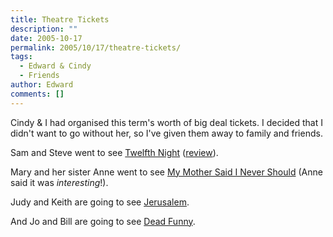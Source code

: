```yaml
---
title: Theatre Tickets
description: ""
date: 2005-10-17
permalink: 2005/10/17/theatre-tickets/
tags:
  - Edward & Cindy
  - Friends
author: Edward
comments: []
---
```


Cindy & I had organised this term\'s worth of big deal tickets. I
decided that I didn\'t want to go without her, so I\'ve given them away
to family and friends.

Sam and Steve went to see [Twelfth Night][1] ([review][2]).

Mary and her sister Anne went to see [My Mother Said I Never Should][3]
(Anne said it was *interesting*!).

Judy and Keith are going to see [Jerusalem][4].

And Jo and Bill are going to see [Dead Funny][5].



[1]: https://www.wyplayhouse.com/events/event_details.asp?event_ID=464
[2]: https://www.guardian.co.uk/arts/reviews/story/0,,1577332,00.html
[3]: https://www.wyplayhouse.com/events/event_details.asp?event_ID=482
[4]: https://www.wyplayhouse.com/events/event_details.asp?event_ID=478
[5]: https://www.wyplayhouse.com/events/event_details.asp?event_ID=472
